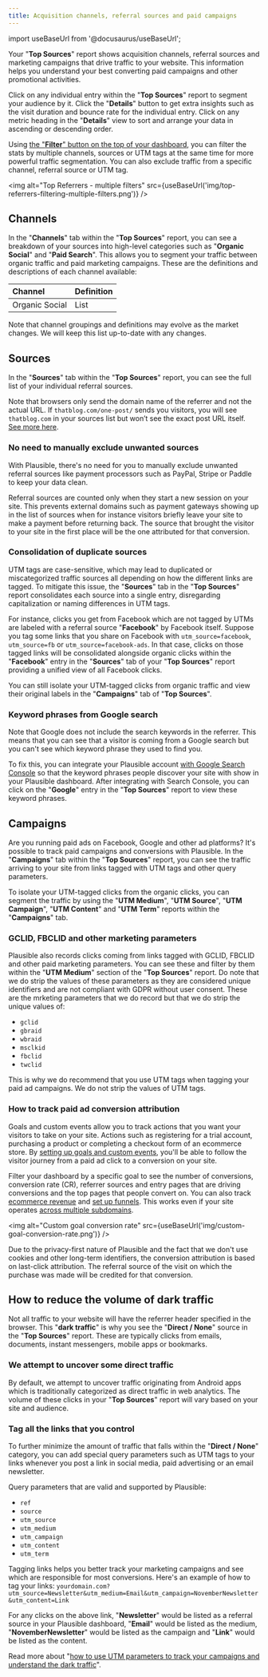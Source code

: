 ```yaml
---
title: Acquisition channels, referral sources and paid campaigns 
--- 
```


import useBaseUrl from '@docusaurus/useBaseUrl';

Your "**Top Sources**" report shows acquisition channels, referral sources and marketing campaigns that drive traffic to your website. This information helps you understand your best converting paid campaigns and other promotional activities.

Click on any individual entry within the "**Top Sources**" report to segment your audience by it. Click the "**Details**" button to get extra insights such as the visit duration and bounce rate for the individual entry. Click on any metric heading in the "**Details**" view to sort and arrange your data in ascending or descending order.

Using [the "**Filter**" button on the top of your dashboard](filters-segments.md), you can filter the stats by multiple channels, sources or UTM tags at the same time for more powerful traffic segmentation. You can also exclude traffic from a specific channel, referral source or UTM tag.

<img alt="Top Referrers - multiple filters" src={useBaseUrl('img/top-referrers-filtering-multiple-filters.png')} />

## Channels

In the "**Channels**" tab within the "**Top Sources**" report, you can see a breakdown of your sources into high-level categories such as "**Organic Social**" and "**Paid Search**". This allows you to segment your traffic between organic traffic and paid marketing campaigns. These are the definitions and descriptions of each channel available:

| Channel     | Definition        |
| :---------- | :---------------- |
| Organic Social           | List             |

Note that channel groupings and definitions may evolve as the market changes. We will keep this list up-to-date with any changes.

## Sources

In the "**Sources**" tab within the "**Top Sources**" report, you can see the full list of your individual referral sources.

Note that browsers only send the domain name of the referrer and not the actual URL. If `thatblog.com/one-post/` sends you visitors, you will see `thatblog.com` in your sources list but won’t see the exact post URL itself. [See more here](https://plausible.io/blog/referrer-policy).

### No need to manually exclude unwanted sources

With Plausible, there's no need for you to manually exclude unwanted referral sources like payment processors such as PayPal, Stripe or Paddle to keep your data clean.

Referral sources are counted only when they start a new session on your site. This prevents external domains such as payment gateways showing up in the list of sources when for instance visitors briefly leave your site to make a payment before returning back. The source that brought the visitor to your site in the first place will be the one attributed for that conversion.

### Consolidation of duplicate sources

UTM tags are case-sensitive, which may lead to duplicated or miscategorized traffic sources all depending on how the different links are tagged. To mitigate this issue, the "**Sources**" tab in the "**Top Sources**" report consolidates each source into a single entry, disregarding capitalization or naming differences in UTM tags.

For instance, clicks you get from Facebook which are not tagged by UTMs are labeled with a referral source "**Facebook**" by Facebook itself. Suppose you tag some links that you share on Facebook with `utm_source=facebook`, `utm_source=fb` or `utm_source=facebook-ads`. In that case, clicks on those tagged links will be consolidated alongside organic clicks within the "**Facebook**" entry in the "**Sources**" tab of your "**Top Sources**" report providing a unified view of all Facebook clicks.

You can still isolate your UTM-tagged clicks from organic traffic and view their original labels in the "**Campaigns**" tab of "**Top Sources**".

### Keyword phrases from Google search

Note that Google does not include the search keywords in the referrer. This means that you can see that a visitor is coming from a Google search but you can't see which keyword phrase they used to find you. 

To fix this, you can integrate your Plausible account [with Google Search Console](google-search-console-integration.md) so that the keyword phrases people discover your site with show in your Plausible dashboard. After integrating with Search Console, you can click on the "**Google**" entry in the "**Top Sources**" report to view these keyword phrases.

## Campaigns 

Are you running paid ads on Facebook, Google and other ad platforms? It's possible to track paid campaigns and conversions with Plausible. In the "**Campaigns**" tab within the "**Top Sources**" report, you can see the traffic arriving to your site from links tagged with UTM tags and other query parameters.

To isolate your UTM-tagged clicks from the organic clicks, you can segment the traffic by using the "**UTM Medium**", "**UTM Source**", "**UTM Campaign**", "**UTM Content**" and "**UTM Term**" reports within the "**Campaigns**" tab.

### GCLID, FBCLID and other marketing parameters

Plausible also records clicks coming from links tagged with GCLID, FBCLID and other paid marketing parameters. You can see these and filter by them within the "**UTM Medium**" section of the "**Top Sources**" report. Do note that we do strip the values of these parameters as they are considered unique identifiers and are not compliant with GDPR without user consent. These are the mrketing parameters that we do record but that we do strip the unique values of:

* `gclid`
* `gbraid`
* `wbraid`
* `msclkid`
* `fbclid`
* `twclid`

This is why we do recommend that you use UTM tags when tagging your paid ad campaigns. We do not strip the values of UTM tags. 

### How to track paid ad conversion attribution

Goals and custom events allow you to track actions that you want your visitors to take on your site. Actions such as registering for a trial account, purchasing a product or completing a checkout form of an ecommerce store. By [setting up goals and custom events](goal-conversions.md), you'll be able to follow the visitor journey from a paid ad click to a conversion on your site. 

Filter your dashboard by a specific goal to see the number of conversions, conversion rate (CR), referrer sources and entry pages that are driving conversions and the top pages that people convert on. You can also track [ecommerce revenue](ecommerce-revenue-tracking.md) and [set up funnels](funnel-analysis.md). This works even if your site operates [across multiple subdomains](subdomain-hostname-filter.md).

<img alt="Custom goal conversion rate" src={useBaseUrl('img/custom-goal-conversion-rate.png')} />

Due to the privacy-first nature of Plausible and the fact that we don't use cookies and other long-term identifiers, the conversion attribution is based on last-click attribution. The referral source of the visit on which the purchase was made will be credited for that conversion. 

## How to reduce the volume of dark traffic

Not all traffic to your website will have the referrer header specified in the browser. This "**dark traffic**" is why you see the "**Direct / None**" source in the "**Top Sources**" report. These are typically clicks from emails, documents, instant messengers, mobile apps or bookmarks.

### We attempt to uncover some direct traffic

By default, we attempt to uncover traffic originating from Android apps which is traditionally categorized as direct traffic in web analytics. The volume of these clicks in your "**Top Sources**" report will vary based on your site and audience.

### Tag all the links that you control

To further minimize the amount of traffic that falls within the "**Direct / None**" category, you can add special query parameters such as UTM tags to your links whenever you post a link in social media, paid advertising or an email newsletter. 

Query parameters that are valid and supported by Plausible:

* `ref`
* `source`
* `utm_source`
* `utm_medium`
* `utm_campaign`
* `utm_content`
* `utm_term` 

Tagging links helps you better track your marketing campaigns and see which are responsible for most conversions. Here's an example of how to tag your links: `yourdomain.com?utm_source=Newsletter&utm_medium=Email&utm_campaign=NovemberNewsletter&utm_content=Link`

For any clicks on the above link, "**Newsletter**" would be listed as a referral source in your Plausible dashboard, "**Email**" would be listed as the medium, "**NovemberNewsletter**" would be listed as the campaign and "**Link**" would be listed as the content. 

Read more about "[how to use UTM parameters to track your campaigns and understand the dark traffic](https://plausible.io/blog/utm-tracking-tags)".
